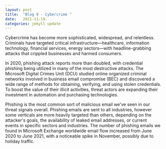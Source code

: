 ```yaml
---
layout: post
title:  "Blog 9 - Cybercrime "
date:   2021-11-19.
categories: jekyll update
---
```



Cybercrime has become more sophisticated, widespread, and relentless. Criminals have targeted critical infrastructure—healthcare, information technology, financial services, energy sectors—with headline-grabbing attacks that crippled businesses and harmed consumers. 

In 2020, phishing attack reports more than doubled, with credential phishing being utilized in many of the most destructive attacks. The Microsoft Digital Crimes Unit (DCU) studied online organized criminal networks involved in business email compromise (BEC) and discovered a wide range of methods for obtaining, verifying, and using stolen credentials. To boost the value of their illicit activities, threat actors are expanding their investment in automation and purchasing technologies.

Phishing is the most common sort of malicious email we've seen in our threat signals overall. Phishing emails are sent to all industries, however some verticals are more heavily targeted than others, depending on the attacker's goals, the availability of leaked email addresses, or current events in specific sectors and industries. The number of phishing emails we found in Microsoft Exchange worldwide email flow increased from June 2020 to June 2021, with a noticeable spike in November, possibly due to holiday traffic.